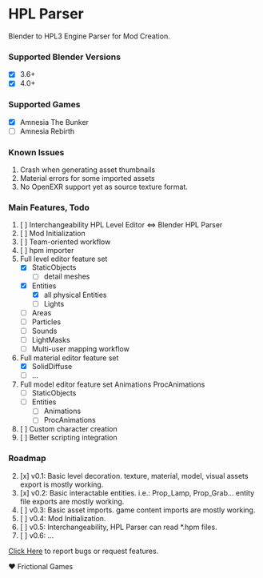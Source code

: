 # HPL Parser
Blender to HPL3 Engine Parser for Mod Creation.

### Supported Blender Versions
- [x] 3.6+
- [x] 4.0+

### Supported Games
- [x] Amnesia The Bunker
- [ ] Amnesia Rebirth

### Known Issues
1. Crash when generating asset thumbnails
1. Material errors for some imported assets
1. No OpenEXR support yet as source texture format.

### Main Features, Todo
1. [ ] Interchangeability HPL Level Editor <=> Blender HPL Parser
1. [ ] Mod Initialization
1. [ ] Team-oriented workflow
1. [ ] hpm importer
1. Full level editor feature set
   - [x] StaticObjects
      - [ ] detail meshes
   - [x] Entities
      - [x] all physical Entities
      - [ ] Lights
   - [ ] Areas
   - [ ] Particles
   - [ ] Sounds
   - [ ] LightMasks
   - [ ] Multi-user mapping workflow
1. Full material editor feature set
   - [x] SolidDiffuse
   - [ ] ...
1. Full model editor feature set
Animations
ProcAnimations
   - [ ] StaticObjects
   - [ ] Entities
      - [ ] Animations
      - [ ] ProcAnimations
1. [ ] Custom character creation
1. [ ] Better scripting integration

### Roadmap
2. [x] v0.1: Basic level decoration. texture, material, model, visual assets export is mostly working.
2. [x] v0.2: Basic interactable entities. i.e.: Prop_Lamp, Prop_Grab... entity file exports are mostly working.
2. [ ] v0.3: Basic asset imports. game content imports are mostly working.
2. [ ] v0.4: Mod Initialization.
2. [ ] v0.5: Interchangeability, HPL Parser can read *.hpm files.
2. [ ] v0.6: ...


[Click Here](https://github.com/rbx775/HplParser/issues) to report bugs or request features.

❤️ Frictional Games
